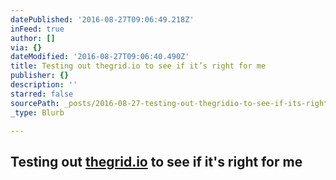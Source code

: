 ```yaml
---
datePublished: '2016-08-27T09:06:49.218Z'
inFeed: true
author: []
via: {}
dateModified: '2016-08-27T09:06:40.490Z'
title: Testing out thegrid.io to see if it’s right for me
publisher: {}
description: ''
starred: false
sourcePath: _posts/2016-08-27-testing-out-thegridio-to-see-if-its-right-for-me.md
_type: Blurb

---
```

## Testing out [thegrid.io][0] to see if it's right for me

[0]: http://thegrid.io/ "thegrid.io"